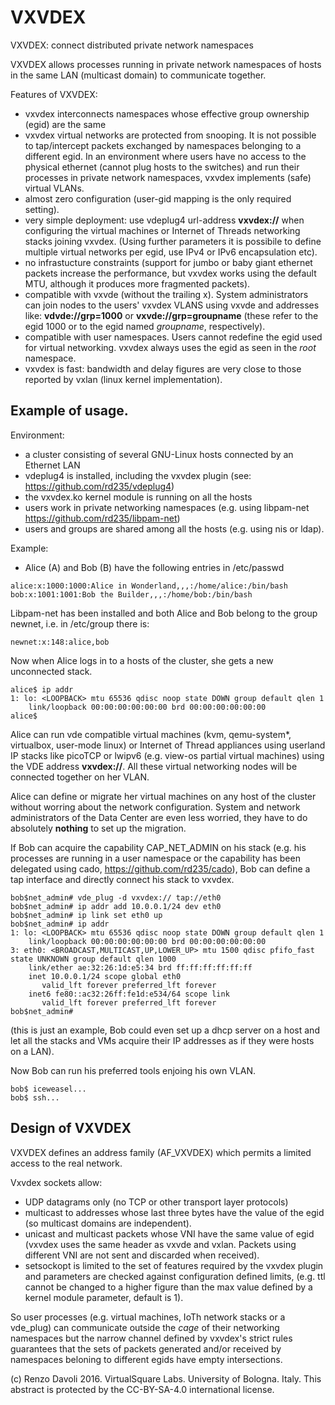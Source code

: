 # VXVDEX

VXVDEX: connect distributed private network namespaces

VXVDEX allows processes running in private network namespaces of hosts in the same LAN (multicast domain) to communicate together.

Features of VXVDEX:
- vxvdex interconnects namespaces whose effective group ownership (egid) are the same
- vxvdex virtual networks are protected from snooping. It is not possible to
tap/intercept packets exchanged by namespaces belonging to a different egid.
In an environment where users have no access to the physical ethernet (cannot plug hosts
to the switches) and run their processes in private network namespaces, vxvdex implements
(safe) virtual VLANs.
- almost zero configuration (user-gid mapping is the only required setting).
- very simple deployment: use vdeplug4 url-address **vxvdex://** when configuring the virtual
machines or Internet of Threads networking stacks joining vxvdex.
(Using further parameters it is possibile to define multiple virtual networks per egid,
use IPv4 or IPv6 encapsulation etc).
- no infrastucture constraints (support for jumbo or
baby giant ethernet packets increase the performance, but vxvdex works using the default MTU, 
although it produces more fragmented packets).
- compatible with vxvde (without the trailing x). 
System administrators can join nodes to the users' vxvdex VLANS using
vxvde and addresses like: **vdvde://grp=1000** or **vxvde://grp=groupname** (these 
refer to the egid 1000 or to the egid named *groupname*, respectively).
- compatible with user namespaces. Users cannot redefine the egid used for virtual networking. 
vxvdex always uses the egid as seen in the *root* namespace.
- vxvdex is fast: bandwidth and delay figures are very close to those reported by vxlan 
(linux kernel implementation).

## Example of usage.

Environment:
- a cluster consisting of several GNU-Linux hosts connected by an Ethernet LAN
- vdeplug4 is installed, including the vxvdex plugin
(see: https://github.com/rd235/vdeplug4)
- the vxvdex.ko kernel module is running on all the hosts
- users work in private networking namespaces (e.g. using libpam-net
		https://github.com/rd235/libpam-net)
- users and groups are shared among all the hosts (e.g. using nis or ldap).

Example:
- Alice (A) and Bob (B) have the following entries in /etc/passwd
```
alice:x:1000:1000:Alice in Wonderland,,,:/home/alice:/bin/bash
bob:x:1001:1001:Bob the Builder,,,:/home/bob:/bin/bash
```

Libpam-net has been installed and both Alice and Bob belong to the group newnet, i.e. in /etc/group there is:
```
newnet:x:148:alice,bob
```

Now when Alice logs in to a hosts of the cluster, she gets a new unconnected stack.
```
alice$ ip addr
1: lo: <LOOPBACK> mtu 65536 qdisc noop state DOWN group default qlen 1
    link/loopback 00:00:00:00:00:00 brd 00:00:00:00:00:00
alice$
```

Alice can run vde compatible virtual machines (kvm, qemu-system\*, virtualbox,
user-mode linux) or Internet of Thread appliances using userland IP stacks
like picoTCP or lwipv6 (e.g. view-os partial virtual machines) using the VDE address **vxvdex://**.
All these virtual networking nodes will be connected together on her VLAN.

Alice can define or migrate her virtual machines on any host of the cluster without worring about the network configuration.
System and network administrators of the Data Center are even less worried, they have to do absolutely **nothing**
to set up the migration.

If Bob can acquire the capability CAP\_NET\_ADMIN on his stack (e.g. his processes are running
		in a user namespace or the capability has been delegated using cado, https://github.com/rd235/cado),
Bob can define a tap interface and directly connect his stack to vxvdex.
```
bob$net_admin# vde_plug -d vxvdex:// tap://eth0
bob$net_admin# ip addr add 10.0.0.1/24 dev eth0
bob$net_admin# ip link set eth0 up
bob$net_admin# ip addr
1: lo: <LOOPBACK> mtu 65536 qdisc noop state DOWN group default qlen 1
    link/loopback 00:00:00:00:00:00 brd 00:00:00:00:00:00
3: eth0: <BROADCAST,MULTICAST,UP,LOWER_UP> mtu 1500 qdisc pfifo_fast state UNKNOWN group default qlen 1000
    link/ether ae:32:26:1d:e5:34 brd ff:ff:ff:ff:ff:ff
    inet 10.0.0.1/24 scope global eth0
       valid_lft forever preferred_lft forever
    inet6 fe80::ac32:26ff:fe1d:e534/64 scope link 
       valid_lft forever preferred_lft forever
bob$net_admin#
```
(this is just an example, Bob could even set up a dhcp server on a host and let all the stacks and VMs
 acquire their IP addresses as if they were hosts on a LAN).

Now Bob can run his preferred tools enjoing his own VLAN.
```
bob$ iceweasel...
bob$ ssh...
```

## Design of VXVDEX

VXVDEX defines an address family (AF\_VXVDEX) which permits a limited access to the real network.

Vxvdex sockets allow:
- UDP datagrams only (no TCP or other transport layer protocols)
- multicast to addresses whose last three bytes have the value of the egid (so multicast domains are independent).
- unicast and multicast packets whose VNI have the same value of egid (vxvdex uses the same header as vxvde and vxlan. 
		Packets using different VNI are not sent and discarded when received).
- setsockopt is limited to the set of features required by the vxvdex plugin and parameters are checked against configuration defined limits,
(e.g. ttl cannot be changed to a higher figure than the max value defined by a kernel module parameter, default is 1).

So user processes (e.g. virtual machines, IoTh network stacks or a vde\_plug) can communicate outside the *cage* of
their networking namespaces but the narrow channel defined by vxvdex's strict rules guarantees that the 
sets of packets generated and/or received by namespaces beloning to different egids have empty intersections.

(c) Renzo Davoli 2016. VirtualSquare Labs. University of Bologna. Italy.
This abstract is protected by the CC-BY-SA-4.0 international license.
